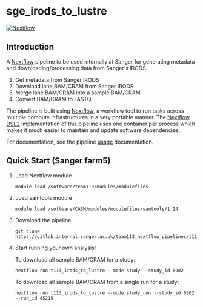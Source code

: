 # sge_irods_to_lustre

[![Nextflow](https://img.shields.io/badge/nextflow-%E2%89%A522.04.3.-brightgreen.svg)](https://www.nextflow.io/)

## Introduction

A [Nextflow](https://www.nextflow.io) pipeline to be used internally at Sanger for generating metadata and downloading/processing data from Sanger's iRODS.

1. Get metadata from Sanger iRODS
2. Download lane BAM/CRAM from Sanger iRODS
3. Merge lane BAM/CRAM into a sample BAM/CRAM
4. Convert BAM/CRAM to FASTQ

The pipeline is built using [Nextflow](https://www.nextflow.io), a workflow tool to run tasks across multiple compute infrastructures in a very portable manner.  The [Nextflow DSL2](https://www.nextflow.io/docs/latest/dsl2.html) implementation of this pipeline uses one container per process which makes it much easier to maintain and update software dependencies.

For documentation, see the pipeline [usage](docs/usage.md) documentation.

## Quick Start (Sanger farm5)

1. Load Nextflow module
   ```console
   module load /software/team113/modules/modulefiles
   ```
   
2. Load samtools module
   ```console
   module load /software/CASM/modules/modulefiles/samtools/1.14
   ```

3. Download the pipeline

   ```console
   git clone https://gitlab.internal.sanger.ac.uk/team113_nextflow_pipelines/t113_irods_to_lustre.git
   ```
	
4. Start running your own analysis!

   To download all sample BAM/CRAM for a study:

   ```console
   nextflow run t113_irods_to_lustre --mode study --study_id 6902
   ```

   To download all sample BAM/CRAM from a single run for a study:

   ```console
   nextflow run t113_irods_to_lustre --mode study_run --study_id 6902 --run_id 45215
   ```
